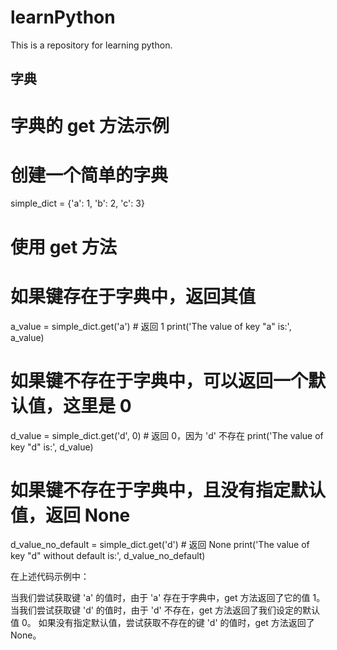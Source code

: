 # learnPython
This is a repository for learning python.

## 字典

# 字典的 get 方法示例

# 创建一个简单的字典
simple_dict = {'a': 1, 'b': 2, 'c': 3}

# 使用 get 方法
# 如果键存在于字典中，返回其值
a_value = simple_dict.get('a')  # 返回 1
print('The value of key "a" is:', a_value)

# 如果键不存在于字典中，可以返回一个默认值，这里是 0
d_value = simple_dict.get('d', 0)  # 返回 0，因为 'd' 不存在
print('The value of key "d" is:', d_value)

# 如果键不存在于字典中，且没有指定默认值，返回 None
d_value_no_default = simple_dict.get('d')  # 返回 None
print('The value of key "d" without default is:', d_value_no_default)

在上述代码示例中：

当我们尝试获取键 'a' 的值时，由于 'a' 存在于字典中，get 方法返回了它的值 1。
当我们尝试获取键 'd' 的值时，由于 'd' 不存在，get 方法返回了我们设定的默认值 0。
如果没有指定默认值，尝试获取不存在的键 'd' 的值时，get 方法返回了 None。

